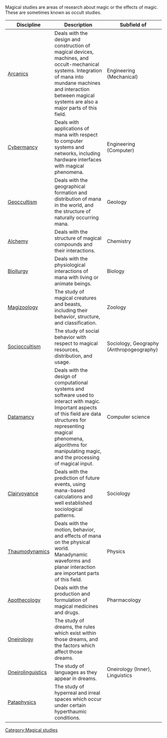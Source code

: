 Magical studies are areas of research about magic or the effects of
magic. These are sometimes known as occult studies.

| Discipline                                                   | Description                                                                                                                                                                                                                                              | Subfield of                              |
|--------------------------------------------------------------|----------------------------------------------------------------------------------------------------------------------------------------------------------------------------------------------------------------------------------------------------------|------------------------------------------|
| [Arcanics](Arcanics "wikilink")                              | Deals with the design and construction of magical devices, machines, and occult-mechanical systems. Integration of mana into mundane machines and interaction between magical systems are also a major parts of this field.                              | Engineering (Mechanical)                 |
| [Cybermancy](Cybermancy "wikilink")                          | Deals with applications of mana with respect to computer systems and networks, including hardware interfaces with magical phenomena.                                                                                                                     | Engineering (Computer)                   |
| [Geoccultism](Geoccultism "wikilink")                        | Deals with the geographical formation and distribution of mana in the world, and the structure of naturally occurring mana.                                                                                                                              | Geology                                  |
| [Alchemy](Alchemy "wikilink")                                | Deals with the structure of magical compounds and their interactions.                                                                                                                                                                                    | Chemistry                                |
| [Biollurgy](Biollurgy "wikilink")                            | Deals with the physiological interactions of mana with living or animate beings.                                                                                                                                                                         | Biology                                  |
| [Magizoology](Magizoology "wikilink")                        | The study of magical creatures and beasts, including their behavior, structure, and classification.                                                                                                                                                      | Zoology                                  |
| [Socioccultism](Socioccultism "wikilink")                    | The study of social behavior with respect to magical resources, distribution, and usage.                                                                                                                                                                 | Sociology, Geography (Anthropogeography) |
| [Datamancy](Datamancy "wikilink")                            | Deals with the design of computational systems and software used to interact with magic. Important aspects of this field are data structures for representing magical phenomena, algorithms for manipulating magic, and the processing of magical input. | Computer science                         |
| [Clairvoyance](Clairvoyance "wikilink")                      | Deals with the prediction of future events, using mana-based calculations and well established sociological patterns.                                                                                                                                    | Sociology                                |
| [Thaumodynamics](Thaumodynamics "wikilink")                  | Deals with the motion, behavior, and effects of mana on the physical world. Manadynamic waveforms and planar interaction are important parts of this field.                                                                                              | Physics                                  |
| [Apothecology](Apothecology "wikilink")                      | Deals with the production and formulation of magical medicines and drugs.                                                                                                                                                                                | Pharmacology                             |
| [Oneirology](Oneirology "wikilink")                          | The study of dreams, the rules which exist within those dreams, and the factors which affect those dreams.                                                                                                                                               |                                          |
| [Oneirolinguistics](Oneirology#Oneirolinguistics "wikilink") | The study of languages as they appear in dreams.                                                                                                                                                                                                         | Oneirology (Inner), Linguistics          |
| [Pataphysics](Pataphysics "wikilink")                        | The study of hyperreal and irreal spaces which occur under certain hyperthaumic conditions.                                                                                                                                                              |                                          |

[Category:Magical studies](Category:Magical_studies "wikilink")